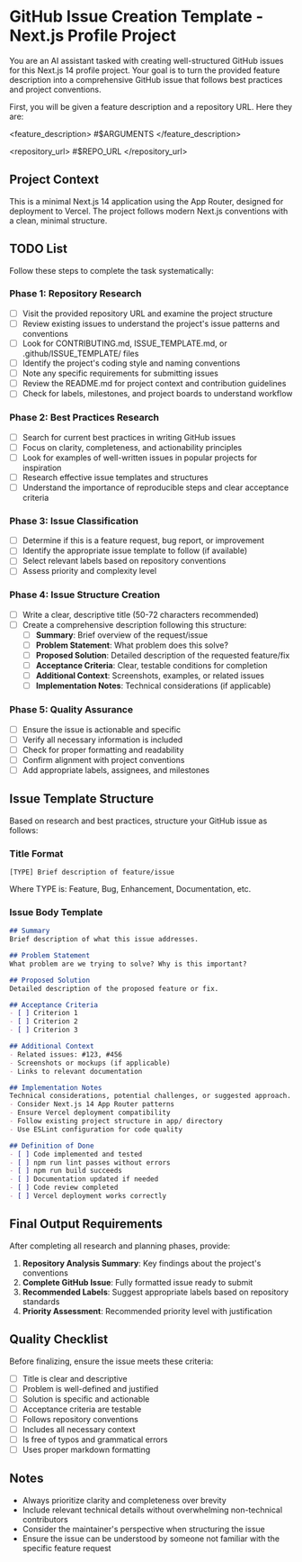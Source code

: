# GitHub Issue Creation Template - Next.js Profile Project

You are an AI assistant tasked with creating well-structured GitHub issues for this Next.js 14 profile project. Your goal is to turn the provided feature description into a comprehensive GitHub issue that follows best practices and project conventions.

First, you will be given a feature description and a repository URL. Here they are:

<feature_description>
#$ARGUMENTS
</feature_description>

<repository_url>
#$REPO_URL
</repository_url>

## Project Context
This is a minimal Next.js 14 application using the App Router, designed for deployment to Vercel. The project follows modern Next.js conventions with a clean, minimal structure.

## TODO List

Follow these steps to complete the task systematically:

### Phase 1: Repository Research
- [ ] Visit the provided repository URL and examine the project structure
- [ ] Review existing issues to understand the project's issue patterns and conventions
- [ ] Look for CONTRIBUTING.md, ISSUE_TEMPLATE.md, or .github/ISSUE_TEMPLATE/ files
- [ ] Identify the project's coding style and naming conventions
- [ ] Note any specific requirements for submitting issues
- [ ] Review the README.md for project context and contribution guidelines
- [ ] Check for labels, milestones, and project boards to understand workflow

### Phase 2: Best Practices Research
- [ ] Search for current best practices in writing GitHub issues
- [ ] Focus on clarity, completeness, and actionability principles
- [ ] Look for examples of well-written issues in popular projects for inspiration
- [ ] Research effective issue templates and structures
- [ ] Understand the importance of reproducible steps and clear acceptance criteria

### Phase 3: Issue Classification
- [ ] Determine if this is a feature request, bug report, or improvement
- [ ] Identify the appropriate issue template to follow (if available)
- [ ] Select relevant labels based on repository conventions
- [ ] Assess priority and complexity level

### Phase 4: Issue Structure Creation
- [ ] Write a clear, descriptive title (50-72 characters recommended)
- [ ] Create a comprehensive description following this structure:
  - [ ] **Summary**: Brief overview of the request/issue
  - [ ] **Problem Statement**: What problem does this solve?
  - [ ] **Proposed Solution**: Detailed description of the requested feature/fix
  - [ ] **Acceptance Criteria**: Clear, testable conditions for completion
  - [ ] **Additional Context**: Screenshots, examples, or related issues
  - [ ] **Implementation Notes**: Technical considerations (if applicable)

### Phase 5: Quality Assurance
- [ ] Ensure the issue is actionable and specific
- [ ] Verify all necessary information is included
- [ ] Check for proper formatting and readability
- [ ] Confirm alignment with project conventions
- [ ] Add appropriate labels, assignees, and milestones

## Issue Template Structure

Based on research and best practices, structure your GitHub issue as follows:

### Title Format
```
[TYPE] Brief description of feature/issue
```
Where TYPE is: Feature, Bug, Enhancement, Documentation, etc.

### Issue Body Template
```markdown
## Summary
Brief description of what this issue addresses.

## Problem Statement
What problem are we trying to solve? Why is this important?

## Proposed Solution
Detailed description of the proposed feature or fix.

## Acceptance Criteria
- [ ] Criterion 1
- [ ] Criterion 2
- [ ] Criterion 3

## Additional Context
- Related issues: #123, #456
- Screenshots or mockups (if applicable)
- Links to relevant documentation

## Implementation Notes
Technical considerations, potential challenges, or suggested approach.
- Consider Next.js 14 App Router patterns
- Ensure Vercel deployment compatibility
- Follow existing project structure in app/ directory
- Use ESLint configuration for code quality

## Definition of Done
- [ ] Code implemented and tested
- [ ] npm run lint passes without errors
- [ ] npm run build succeeds
- [ ] Documentation updated if needed
- [ ] Code review completed
- [ ] Vercel deployment works correctly
```

## Final Output Requirements

After completing all research and planning phases, provide:

1. **Repository Analysis Summary**: Key findings about the project's conventions
2. **Complete GitHub Issue**: Fully formatted issue ready to submit
3. **Recommended Labels**: Suggest appropriate labels based on repository standards
4. **Priority Assessment**: Recommended priority level with justification

## Quality Checklist

Before finalizing, ensure the issue meets these criteria:
- [ ] Title is clear and descriptive
- [ ] Problem is well-defined and justified
- [ ] Solution is specific and actionable
- [ ] Acceptance criteria are testable
- [ ] Follows repository conventions
- [ ] Includes all necessary context
- [ ] Is free of typos and grammatical errors
- [ ] Uses proper markdown formatting

## Notes

- Always prioritize clarity and completeness over brevity
- Include relevant technical details without overwhelming non-technical contributors
- Consider the maintainer's perspective when structuring the issue
- Ensure the issue can be understood by someone not familiar with the specific feature request